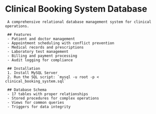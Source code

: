 # Clinical Booking System Database
     
     A comprehensive relational database management system for clinical operations.
     
     ## Features
     - Patient and doctor management
     - Appointment scheduling with conflict prevention
     - Medical records and prescriptions
     - Laboratory test management
     - Billing and payment processing
     - Audit logging for compliance
     
     ## Installation
     1. Install MySQL Server
     2. Run the SQL script: `mysql -u root -p < clinical_booking_system.sql`
     
     ## Database Schema
     - 17 tables with proper relationships
     - Stored procedures for complex operations
     - Views for common queries
     - Triggers for data integrity
